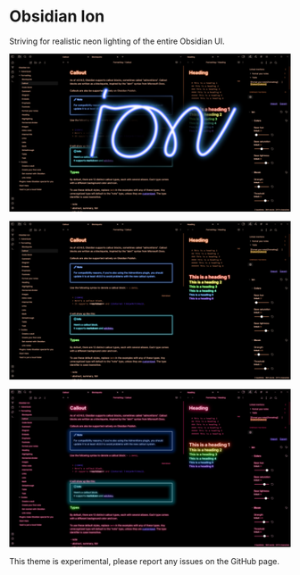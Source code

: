 # Obsidian Ion

Striving for realistic neon lighting of the entire Obsidian UI.

![](ion-cover.png)

![](screenshot.png)

![](screenshot-2.png)

This theme is experimental, please report any issues on the GitHub page.
